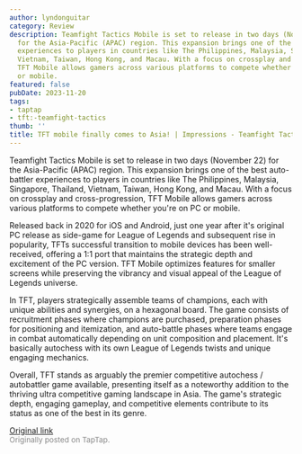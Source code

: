 ```yaml
---
author: lyndonguitar
category: Review
description: Teamfight Tactics Mobile is set to release in two days (November 22)
  for the Asia-Pacific (APAC) region. This expansion brings one of the best auto-battler
  experiences to players in countries like The Philippines, Malaysia, Singapore, Thailand,
  Vietnam, Taiwan, Hong Kong, and Macau. With a focus on crossplay and cross-progression,
  TFT Mobile allows gamers across various platforms to compete whether you're on PC
  or mobile.
featured: false
pubDate: 2023-11-20
tags:
- taptap
- tft:-teamfight-tactics
thumb: ''
title: TFT mobile finally comes to Asia! | Impressions - Teamfight Tactics
---
```


Teamfight Tactics Mobile is set to release in two days (November 22) for the Asia-Pacific (APAC) region. This expansion brings one of the best auto-battler experiences to players in countries like The Philippines, Malaysia, Singapore, Thailand, Vietnam, Taiwan, Hong Kong, and Macau. With a focus on crossplay and cross-progression, TFT Mobile allows gamers across various platforms to compete whether you're on PC or mobile.

Released back in 2020 for iOS and Android, just one year after it's original PC release as side-game for League of Legends and subsequent rise in popularity, TFTs successful transition to mobile devices has been well-received, offering a 1:1 port that maintains the strategic depth and excitement of the PC version. TFT Mobile optimizes features for smaller screens while preserving the vibrancy and visual appeal of the League of Legends universe.

In TFT, players strategically assemble teams of champions, each with unique abilities and synergies, on a hexagonal board. The game consists of recruitment phases where champions are purchased, preparation phases for positioning and itemization, and auto-battle phases where teams engage in combat automatically depending on unit composition and placement. It's basically autochess with its own League of Legends twists and unique engaging mechanics.

Overall, TFT stands as arguably the premier competitive autochess / autobattler game available, presenting itself as a noteworthy addition to the thriving ultra competitive gaming landscape in Asia. The game's strategic depth, engaging gameplay, and competitive elements contribute to its status as one of the best in its genre.

[Original link](https://www.taptap.io/post/6570629)<br><span style="font-size: 0.95em; color: #888;">Originally posted on TapTap.</span>